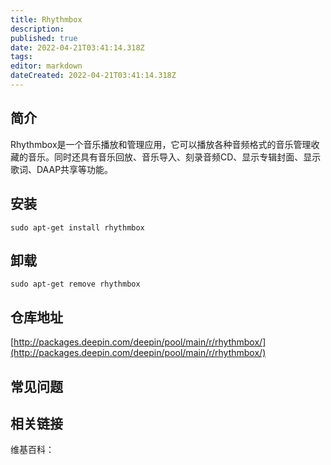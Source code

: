 ```yaml
---
title: Rhythmbox
description: 
published: true
date: 2022-04-21T03:41:14.318Z
tags: 
editor: markdown
dateCreated: 2022-04-21T03:41:14.318Z
---
```


## 简介

Rhythmbox是一个音乐播放和管理应用，它可以播放各种音频格式的音乐管理收藏的音乐。同时还具有音乐回放、音乐导入、刻录音频CD、显示专辑封面、显示歌词、DAAP共享等功能。

## 安装

`sudo apt-get install rhythmbox`

## 卸载

`sudo apt-get remove rhythmbox`

## 仓库地址

[http://packages.deepin.com/deepin/pool/main/r/rhythmbox/](http://packages.deepin.com/deepin/pool/main/r/rhythmbox/)


## 常见问题


## 相关链接

维基百科：